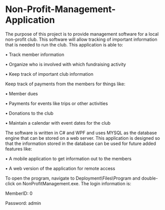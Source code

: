 # Non-Profit-Management-Application

The purpose of this project is to provide management software for a local non-profit club. This software
will allow tracking of important information that is needed to run the club.
This application is able to:

• Track member information

• Organize who is involved with which fundraising activity

• Keep track of important club information



Keep track of payments from the members for things like:

• Member dues

• Payments for events like trips or other activities

• Donations to the club

• Maintain a calendar with event dates for the club

The software is written in C# and WPF and uses MYSQL as the database engine that
can be stored on a web server. This application is designed so that the information stored in the database can be used for
future added features like:

• A mobile application to get information out to the members

• A web version of the application for remote access

To open the program, navigate to Deployment\Files\Program and double-click on NonProfitManagement.exe. The login information is:

MemberID: 0

Password: admin

